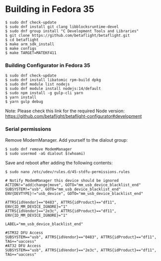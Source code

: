 # Building in Fedora 35
```
$ sudo dnf check-update
$ sudo dnf install git clang libblocksruntime-devel
$ sudo dnf group install "C Development Tools and Libraries"
$ git clone https://github.com/betaflight/betaflight.git
$ cd betaflight
$ make arm_sdk_install
$ make configs
$ make TARGET=MATEKF411
```
### Building Configurator in Fedora 35
```
$ sudo dnf check-update
$ sudo dnf install libatomic rpm-build dpkg
$ sudo dnf module list nodejs
$ sudo dnf module install nodejs:14/default
$ sudo npm install -g gulp-cli yarn
$ yarn install
$ yarn gulp debug
```
Note: Please check this link for the required Node version: https://github.com/betaflight/betaflight-configurator#development

### Serial permissions

Remove ModemManager.
Add yourself to the dialout group:

```
$ sudo dnf remove ModemManager
$ sudo usermod -aG dialout $(whoami)
``````

Save and reboot after adding the following contents:
```
$ sudo nano /etc/udev/rules.d/45-stdfu-permissions.rules

# Notify ModemManager this device should be ignored
ACTION!="add|change|move", GOTO="mm_usb_device_blacklist_end"
SUBSYSTEM!="usb", GOTO="mm_usb_device_blacklist_end"
ENV{DEVTYPE}!="usb_device", GOTO="mm_usb_device_blacklist_end"

ATTRS{idVendor}=="0483", ATTRS{idProduct}=="df11", ENV{ID_MM_DEVICE_IGNORE}="1"
ATTRS{idVendor}=="2e3c", ATTRS{idProduct}=="df11", ENV{ID_MM_DEVICE_IGNORE}="1"

LABEL="mm_usb_device_blacklist_end"

#STM32 DFU Access
SUBSYSTEM=="usb", ATTRS{idVendor}=="0483", ATTRS{idProduct}=="df11", TAG+="uaccess"
#AT32 DFU Access
SUBSYSTEM=="usb", ATTRS{idVendor}=="2e3c", ATTRS{idProduct}=="df11", TAG+="uaccess"
```